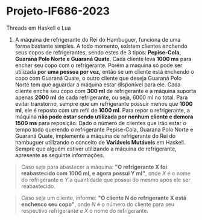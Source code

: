 # Projeto-IF686-2023
Threads em Haskell e Lua

1. A máquina de refrigerante do Rei do Hambuguer, funciona de uma forma bastante simples. A todo momento, existem clientes enchendo seus copos de refrigerantes, sendo estes de 3 tipos: **Pepise-Cola, Guaraná Polo Norte e Guaraná Quate**. Cada cliente leva **1000 ms** para encher seu copo com o refrigerante. Porém a maquina só pode ser utilizada **por uma pessoa por vez,** então se um cliente está enchendo o copo com Guaraná Quate, o outro cliente que deseja Guaraná Polo Norte tem que aguardar a máquina estar disponível para ele. Cada cliente enche seu copo com **300 ml** de refrigerante e a máquina suporta apenas **2000 ml** de cada refrigerante, ou seja, 6000 ml no total. Para evitar transtorno, sempre que um refrigerante possuir menos que **1000 ml**, ele é reposto com um refil de **1000 ml**. Para repor o refrigerante, a máquina **não pode estar sendo utilizada por nenhum cliente e demora 1500 ms** para reposição. Dado o número de clientes que irão estar o tempo todo querendo o refrigerante Pepise-Cola, Guarana Polo Norte e Guaraná Quate, implemente a máquina de refrigerante do Rei do hambuguer utilizando o conceito de **Variáveis Mutáveis** em Haskell. Sempre que alguém estiver utilizando a máquina de refrigerante, apresente as seguinte informações.

> Caso seja para abastecer a máquina: **"O refrigerante X foi reabastecido com 1000 ml, e agora possui Y ml"**, onde *X* é o nome do refrigerante e *Y* a quantidade que possui do mesmo após ele ser reabastecido.

> Caso seja um cliente, informe: **"O cliente N do refrigerante X está enchenco seu copo"**, onde *N* é o número do cliente para seu respectivo refrigerante e *X* o nome do refrigerante.